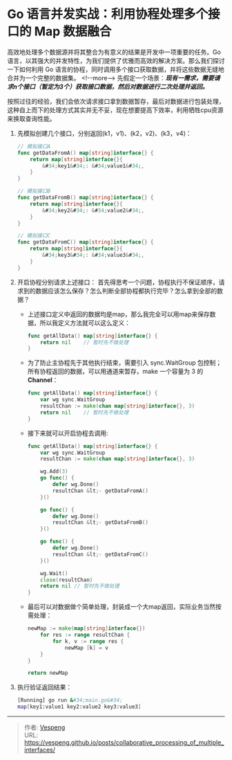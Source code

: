 # Go 语言并发实战：利用协程处理多个接口的 Map 数据融合


高效地处理多个数据源并将其整合为有意义的结果是开发中一项重要的任务。Go 语言，以其强大的并发特性，为我们提供了优雅而高效的解决方案。那么我们探讨一下如何利用 Go 语言的协程，同时调用多个接口获取数据，并将这些数据无缝地合并为一个完整的数据集。
&lt;!--more--&gt;
先假定一个场景：***现有一需求，需要请求n个接口（暂定为3个）获取接口数据，然后对数据进行二次处理并返回。***

按照过往的经验，我们会依次请求接口拿到数据暂存，最后对数据进行包装处理，这种自上而下的处理方式其实并无不妥，现在想要提高下效率，利用牺牲cpu资源来换取查询性能。

1. 先模拟创建几个接口，分别返回(k1，v1)、(k2，v2)、(k3，v4)：

   ```go {data-open=true}
   // 模拟接口A
   func getDataFromA() map[string]interface{} {
       return map[string]interface{}{
           &#34;key1&#34;: &#34;value1&#34;,
       }
   }
   
   // 模拟接口B
   func getDataFromB() map[string]interface{} {
       return map[string]interface{}{
           &#34;key2&#34;: &#34;value2&#34;,
       }
   }
   
   // 模拟接口C
   func getDataFromC() map[string]interface{} {
       return map[string]interface{}{
           &#34;key3&#34;: &#34;value3&#34;,
       }
   }
   ```

2. 开启协程分别请求上述接口：
   首先得思考一个问题，协程执行不保证顺序，请求到的数据应该怎么保存？怎么判断全部协程都执行完毕？怎么拿到全部的数据？

    - 上述接口定义中返回的数据均是map，那么我完全可以用map来保存数据，所以我定义方法就可以这么定义：

      ```go
      func getAllData() map[string]interface{} {
          return nil    // 暂时先不做处理
      }
      ```

    - 为了防止主协程先于其他执行结束，需要引入 sync.WaitGroup 包控制；所有协程返回的数据，可以用通道来暂存，make 一个容量为 3 的 **Channel**：

      ```go
      func getAllData() map[string]interface{} {
          var wg sync.WaitGroup
          resultChan := make(chan map[string]interface{}, 3)
          return nil    // 暂时先不做处理
      }
      ```

    - 接下来就可以开启协程去调用:

      ```go {data-open=true}
      func getAllData() map[string]interface{} {
          var wg sync.WaitGroup
          resultChan := make(chan map[string]interface{}, 3)
      
          wg.Add(3)
          go func() {
              defer wg.Done()
              resultChan &lt;- getDataFromA()
          }()
      
          go func() {
              defer wg.Done()
              resultChan &lt;- getDataFromB()
          }()
      
          go func() {
              defer wg.Done()
              resultChan &lt;- getDataFromC()
          }()
      
          wg.Wait()
          close(resultChan)
          return nil // 暂时先不做处理
      }
      ```

    - 最后可以对数据做个简单处理，封装成一个大map返回，实际业务当然按需处理：

      ```go
      newMap := make(map[string]interface{})
          for res := range resultChan {
              for k, v := range res {
                  newMap [k] = v
          }
      }
      
      return newMap
      ```

3. 执行验证返回结果：

   ```bash
   [Running] go run &#34;main.go&#34;
   map[key1:value1 key2:value2 key3:value3]
   ```

---

> 作者: [Vespeng](https://github.com/vespeng/)  
> URL: https://vespeng.github.io/posts/collaborative_processing_of_multiple_interfaces/  


